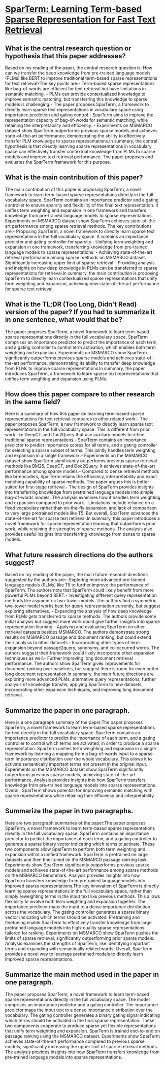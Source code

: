 # [SparTerm: Learning Term-based Sparse Representation for Fast Text   Retrieval](https://arxiv.org/abs/2010.00768)

## What is the central research question or hypothesis that this paper addresses?

Based on my reading of the paper, the central research question is: How can we transfer the deep knowledge from pre-trained language models (PLMs) like BERT to improve traditional term-based sparse representations for text retrieval?The key points are:- Term-based sparse representations like bag-of-words are efficient for text retrieval but have limitations in semantic matching. - PLMs can provide contextualized knowledge to improve semantic matching, but transferring this knowledge to sparse models is challenging.- The paper proposes SparTerm, a framework to directly learn sparse text representations in vocabulary space using importance prediction and gating control.- SparTerm aims to improve the representation capacity of bag-of-words for semantic matching, while retaining the interpretability and efficiency. - Experiments on MSMARCO dataset show SparTerm outperforms previous sparse models and achieves state-of-the-art performance, demonstrating the ability to effectively transfer PLM knowledge to sparse representations.In summary, the central hypothesis is that directly learning sparse representations in vocabulary space can effectively transfer contextual knowledge from PLMs to sparse models and improve text retrieval performance. The paper proposes and evaluates the SparTerm framework for this purpose.


## What is the main contribution of this paper?

The main contribution of this paper is proposing SparTerm, a novel framework to learn term-based sparse representations directly in the full vocabulary space. SparTerm contains an importance predictor and a gating controller to ensure sparsity and flexibility of the final text representation. It unifies term weighting and expansion in one framework and transfers knowledge from pre-trained language models to sparse representations. Experiments on MSMARCO dataset show SparTerm achieves state-of-the-art performance among sparse retrieval methods. The key contributions are:- Proposing SparTerm, a novel framework to directly learn sparse text representations in the full vocabulary space. It contains an importance predictor and gating controller for sparsity.- Unifying term weighting and expansion in one framework, transferring knowledge from pre-trained language models to sparse representations. - Achieving state-of-the-art retrieval performance among sparse methods on MSMARCO dataset. Significantly increasing upper limit of sparse retrieval.- Providing analysis and insights on how deep knowledge in PLMs can be transferred to sparse representations for retrieval.In summary, the main contribution is proposing SparTerm to directly learn contextualized sparse representations that unify term weighting and expansion, achieving new state-of-the-art performance for sparse text retrieval.


## What is the TL;DR (Too Long, Didn't Read) version of the paper? If you had to summarize it in one sentence, what would that be?

The paper proposes SparTerm, a novel framework to learn term-based sparse representations directly in the full vocabulary space. SparTerm comprises an importance predictor to predict the importance of each term, and a gating controller to control term activation, which enables both term weighting and expansion. Experiments on MSMARCO show SparTerm significantly outperforms previous sparse models and achieves state-of-the-art performance, demonstrating its ability to transfer deep knowledge from PLMs to improve sparse representations.In summary, the paper introduces SparTerm, a framework to learn sparse text representations that unifies term weighting and expansion using PLMs.


## How does this paper compare to other research in the same field?

Here is a summary of how this paper on learning term-based sparse representations for text retrieval compares to other related work:- The paper proposes SparTerm, a new framework to directly learn sparse text representations in the full vocabulary space. This is different from prior work like DeepCT and Doc2Query that use auxiliary models to refine traditional sparse representations.- SparTerm contains an importance predictor to predict importance scores for all terms, and a gating controller for selecting a sparse subset of terms. This jointly handles term weighting and expansion in a single framework.- Experiments on the MSMARCO dataset show SparTerm significantly outperforms previous sparse retrieval methods like BM25, DeepCT, and Doc2Query. It achieves state-of-the-art performance among sparse models.- Compared to dense retrieval methods like bi-encoders, SparTerm retains the efficiency, interpretability and exact matching capability of sparse methods. The paper argues this is better suited for first-stage retrieval.- The design of SparTerm provides insights into transferring knowledge from pretrained language models into simple bag-of-words models. The analysis examines how it handles term weighting and expansion compared to prior work.- Limitations include reliance on a fixed vocabulary rather than on-the-fly expansion, and lack of comparison to very large pretrained models like T5. But overall, SparTerm advances the state-of-the-art for sparse text retrieval.In summary, this paper introduces a novel framework for sparse representation learning that outperforms prior work, while retaining the strengths of sparse methods. The analysis also provides useful insights into transferring knowledge from dense to sparse models.


## What future research directions do the authors suggest?

Based on my reading of the paper, the main future research directions suggested by the authors are:- Exploring more advanced pre-trained language models (PLMs) like T5 to further improve the performance of SparTerm. The authors note that SparTerm could likely benefit from more powerful PLMs beyond BERT.- Investigating different query representation methods like asymmetric two-tower models. The authors find a symmetric two-tower model works best for query representation currently, but suggest exploring alternatives. - Expanding the analysis of how deep knowledge from PLMs gets transferred to sparse methods. The authors provide some initial analysis but suggest more work could give further insights into sparse representation learning.- Applying and evaluating SparTerm on other retrieval datasets besides MSMARCO. The authors demonstrate strong results on MSMARCO passage and document ranking, but could extend their analysis to other datasets.- Incorporating other types of term expansion beyond passage2query, synonyms, and co-occurred words. The authors suggest their framework could likely incorporate other expansion techniques as well.- Further improving long document retrieval performance. The authors show SparTerm gives improvements for document ranking over baselines, but suggest there is room for even better long document representation.In summary, the main future directions are exploring more advanced PLMs, alternative query representations, further analysis of knowledge transfer, applying SparTerm to new datasets, incorporating other expansion techniques, and improving long document retrieval.


## Summarize the paper in one paragraph.

Here is a one paragraph summary of the paper:The paper proposes SparTerm, a novel framework to learn term-based sparse representations for text directly in the full vocabulary space. SparTerm contains an importance predictor to predict the importance of each term, and a gating controller to control which terms are activated, in order to produce a sparse representation. SparTerm unifies term weighting and expansion in a single framework by learning a mapping from a bag-of-words input to a sparse term importance distribution over the whole vocabulary. This allows it to activate semantically important terms not present in the original input. Experiments on the MSMARCO dataset show SparTerm significantly outperforms previous sparse models, achieving state-of-the-art performance. Analysis provides insights into how SparTerm transfers knowledge from pre-trained language models into sparse representations. Overall, SparTerm shows potential for improving semantic matching with sparse representations while retaining their efficiency and interpretability.


## Summarize the paper in two paragraphs.

Here are two paragraph summaries of the paper:The paper proposes SparTerm, a novel framework to learn term-based sparse representations directly in the full vocabulary space. SparTerm contains an importance predictor to predict the importance of each term, and a gating controller to generate a sparse binary vector indicating which terms to activate. These two components allow SparTerm to perform both term weighting and expansion within a unified framework. SparTerm is pretrained on large datasets and then fine-tuned on the MSMARCO passage ranking task. Experiments show SparTerm significantly outperforms previous sparse models and achieves state-of-the-art performance among sparse methods on the MSMARCO benchmark. Analysis provides insights into how SparTerm transfers knowledge from pretrained language models into improved sparse representations.The key innovation of SparTerm is directly learning sparse representations in the full vocabulary space, rather than simply reweighting terms in the input text like previous methods. This allows flexibility to involve both term weighting and expansion together. The importance predictor maps the input to a dense importance distribution across the vocabulary. The gating controller generates a sparse binary vector indicating which terms should be activated. Pretraining and finetuning enable SparTerm to effectively transfer knowledge from large pretrained language models into high-quality sparse representations tailored for ranking. Experiments on MSMARCO show SparTerm pushes the limits of sparse retrieval, significantly outperforming prior sparse models. Analysis examines the strengths of SparTerm, like identifying important terms and expanding with semantically related words. Overall, SparTerm provides a novel way to leverage pretrained models to directly learn improved sparse representations.


## Summarize the main method used in the paper in one paragraph.

The paper proposes SparTerm, a novel framework to learn term-based sparse representations directly in the full vocabulary space. The model comprises an importance predictor and a gating controller. The importance predictor maps the input text to a dense importance distribution over the vocabulary. The gating controller generates a binary gating signal indicating which terms should be activated in the final sparse representation. These two components cooperate to produce sparse yet flexible representations that unify term weighting and expansion. SparTerm is trained end-to-end on passage ranking using the MSMARCO dataset. Experiments show SparTerm achieves state-of-the-art performance compared to previous sparse models, significantly increasing the upper limit of sparse retrieval methods. The analysis provides insights into how SparTerm transfers knowledge from pre-trained language models into sparse representations.
